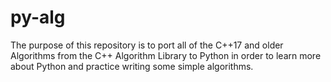 # py-alg

The purpose of this repository is to port all of the C++17 and older Algorithms from the C++ Algorithm Library to Python in order to learn more about Python and practice writing some simple algorithms.
